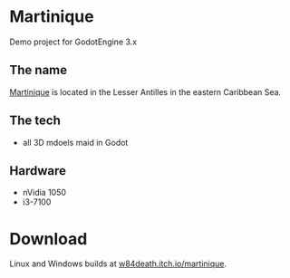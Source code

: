 # Martinique
Demo project for GodotEngine 3.x

## The name
[Martinique](https://en.wikipedia.org/wiki/Martinique) is located in the Lesser Antilles in the eastern Caribbean Sea.

## The tech
- all 3D mdoels maid in Godot

## Hardware
- nVidia 1050
- i3-7100

# Download
Linux and Windows builds at [w84death.itch.io/martinique](https://w84death.itch.io/martinique).
